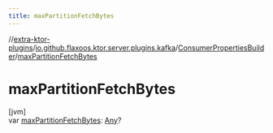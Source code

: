 ```yaml
---
title: maxPartitionFetchBytes
---
```

//[extra-ktor-plugins](../../../index.md)/[io.github.flaxoos.ktor.server.plugins.kafka](../index.md)/[ConsumerPropertiesBuilder](index.md)/[maxPartitionFetchBytes](max-partition-fetch-bytes.md)



# maxPartitionFetchBytes



[jvm]\
var [maxPartitionFetchBytes](max-partition-fetch-bytes.md): [Any](https://kotlinlang.org/api/latest/jvm/stdlib/kotlin/-any/index.md)?




